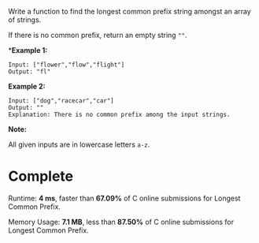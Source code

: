 Write a function to find the longest common prefix string amongst an array of strings.

If there is no common prefix, return an empty string ```""```.

***Example 1:**
```
Input: ["flower","flow","flight"]
Output: "fl"
```
**Example 2:**
```
Input: ["dog","racecar","car"]
Output: ""
Explanation: There is no common prefix among the input strings.
```
**Note:**

All given inputs are in lowercase letters ```a-z```.


# Complete
Runtime: **4 ms**, faster than **67.09%** of C online submissions for Longest Common Prefix.

Memory Usage: **7.1 MB**, less than **87.50%** of C online submissions for Longest Common Prefix.